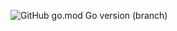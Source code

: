 ![GitHub go.mod Go version (branch)](https://img.shields.io/github/go-mod/go-version/ucanme/gdp/master?color=%239&logoColor=red&style=for-the-badge)
